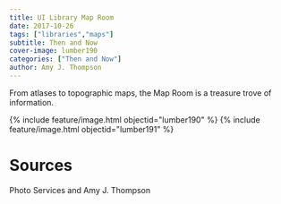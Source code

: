 ```yaml
---
title: UI Library Map Room
date: 2017-10-26
tags: ["libraries","maps"]
subtitle: Then and Now
cover-image: lumber190
categories: ["Then and Now"]
author: Amy J. Thompson
---
```


From atlases to topographic maps, the Map Room is a treasure trove of information.

{% include feature/image.html objectid="lumber190" %}
{% include feature/image.html objectid="lumber191" %}

# Sources

Photo Services and Amy J. Thompson